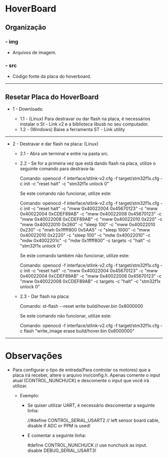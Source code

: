 # HoverBoard

## Organização

### - img
  - Arquivos de imagem.

### - src
  - Código fonte da placa do hoverboard.

---

## Resetar Placa do HoverBoard
 * 1 - Downloads:
 
    * 1.1 - (Linux) Para destravar ou dar flash na placa, é necessários instalar o St - Link v2 e a biblioteca libusb no seu computador.
    * 1.2 - (Windows) Baixe a ferramenta ST - Link utility
---

 * 2 - Destravar e dar flash na placa: (Linux)
 
    * 2.1 - Abra um terminal e entre na pasta src.
 
    * 2.2 - Se for a primeira vez que está dando flash na placa, utilize o seguinte comando para destrava-la:
    
         Comando: openocd -f interface/stlink-v2.cfg -f target/stm32f1x.cfg -c init -c "reset halt" -c "stm32f1x unlock 0"

         Se este comando não funcionar, utilize este:

         Comando: openocd -f interface/stlink-v2.cfg -f target/stm32f1x.cfg -c init -c "reset halt" -c "mww 0x40022004 0x45670123" -c "mww 0x40022004 0xCDEF89AB" -c "mww 0x40022008 0x45670123" -c "mww 0x40022008 0xCDEF89AB" -c "mww 0x40022010 0x220" -c "mww 0x40022010 0x260" -c "sleep 100" -c "mww 0x40022010 0x230" -c "mwh 0x1ffff800 0x5AA5" -c "sleep 1000" -c "mww 0x40022010 0x2220" -c "sleep 100" -c "mdw 0x40022010" -c "mdw 0x4002201c" -c "mdw 0x1ffff800" -c targets -c "halt" -c "stm32f1x unlock 0"

         Se este comando também não funcionar, utilize este:

         Comando: openocd -f interface/stlink-v2.cfg -f target/stm32f1x.cfg -c init -c "reset halt" -c "mww 0x40022004 0x45670123" -c "mww 0x40022004 0xCDEF89AB" -c "mww 0x40022008 0x45670123" -c "mww 0x40022008 0xCDEF89AB" -c targets -c "halt" -c "stm32f1x unlock 0"

    * 2.3 - Dar flash na placa:
         
         Comando: st-flash --reset write build/hover.bin 0x8000000

         Se este comando não funcionar, utilize este:

         Comando: openocd -f interface/stlink-v2.cfg -f target/stm32f1x.cfg -c flash "write_image erase build/hover.bin 0x8000000"

---

# Observações
 
 * Para configurar o tipo de entrada(Para controlar os motores) que a placa irá receber, altere o arquivo inv/config.h. Apenas comente o input atual (CONTROL_NUNCHUCK) e descomente o input que você irá utilizar.

   * Exemplo: 
     * Se quiser utilizar UART, é necessário descomentar a seguinte linha:
     
       //#define CONTROL_SERIAL_USART2       // left sensor board cable, disable if ADC or PPM is used!
       
     * E comentar a seguinte linha:
     
       #define CONTROL_NUNCHUCK            // use nunchuck as input. disable DEBUG_SERIAL_USART3!
